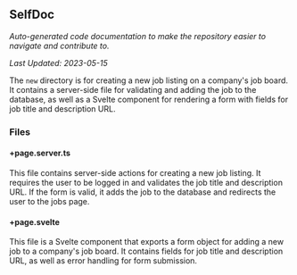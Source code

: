 <!--- START SELFDOC --->
## SelfDoc
_Auto-generated code documentation to make the repository easier to navigate and contribute to._

_Last Updated: 2023-05-15_

The `new` directory is for creating a new job listing on a company's job board. It contains a server-side file for validating and adding the job to the database, as well as a Svelte component for rendering a form with fields for job title and description URL.

### Files
#### +page.server.ts
This file contains server-side actions for creating a new job listing. It requires the user to be logged in and validates the job title and description URL. If the form is valid, it adds the job to the database and redirects the user to the jobs page.

#### +page.svelte
This file is a Svelte component that exports a form object for adding a new job to a company's job board. It contains fields for job title and description URL, as well as error handling for form submission.

<!--- END SELFDOC --->